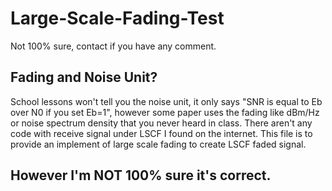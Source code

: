 # Large-Scale-Fading-Test
Not 100% sure, contact if you have any comment.
## Fading and Noise Unit?
School lessons won't tell you the noise unit, it only says "SNR is equal to Eb over N0 if you set Eb=1", 
however some paper uses the fading like dBm/Hz or noise spectrum density that you never heard in class.
There aren't any code with receive signal under LSCF I found on the internet. 
This file is to provide an implement of large scale fading to create LSCF faded signal. 

## However I'm NOT 100% sure it's correct.
